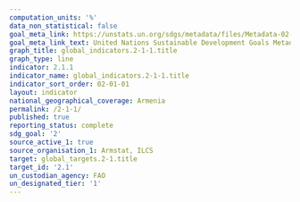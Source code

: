 ```yaml
---
computation_units: '%'
data_non_statistical: false
goal_meta_link: https://unstats.un.org/sdgs/metadata/files/Metadata-02-01-01.pdf
goal_meta_link_text: United Nations Sustainable Development Goals Metadata (pdf 232kB)
graph_title: global_indicators.2-1-1.title
graph_type: line
indicator: 2.1.1
indicator_name: global_indicators.2-1-1.title
indicator_sort_order: 02-01-01
layout: indicator
national_geographical_coverage: Armenia
permalink: /2-1-1/
published: true
reporting_status: complete
sdg_goal: '2'
source_active_1: true
source_organisation_1: Armstat, ILCS
target: global_targets.2-1.title
target_id: '2.1'
un_custodian_agency: FAO
un_designated_tier: '1'
---
```

